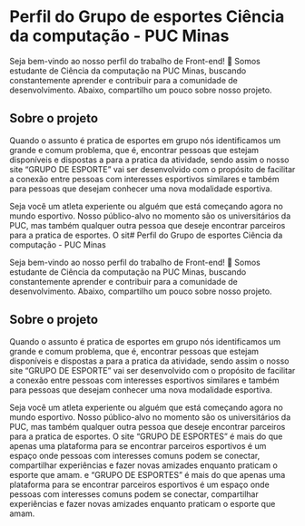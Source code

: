 # Perfil do Grupo de esportes Ciência da computação - PUC Minas

Seja bem-vindo ao nosso perfil do trabalho de Front-end! 👋 Somos estudante de Ciência da computação na PUC Minas, buscando constantemente aprender e contribuir para a comunidade de desenvolvimento. Abaixo, compartilho um pouco sobre nosso projeto.


## Sobre o projeto

  Quando o assunto é pratica de esportes em grupo nós identificamos um grande e comum problema, que é, encontrar pessoas que estejam disponíveis e dispostas a para a pratica da atividade, sendo assim o nosso site “GRUPO DE ESPORTE” vai ser desenvolvido com o propósito de facilitar a conexão entre pessoas com interesses esportivos similares e também para pessoas que desejam conhecer uma nova modalidade esportiva. 

  Seja você um atleta experiente ou alguém que está começando agora no mundo esportivo. Nosso público-alvo no momento são os universitários da PUC, mas também qualquer outra pessoa que deseje encontrar parceiros para a pratica de esportes. O sit# Perfil do Grupo de esportes Ciência da computação - PUC Minas

Seja bem-vindo ao nosso perfil do trabalho de Front-end! 👋 Somos estudante de Ciência da computação na PUC Minas, buscando constantemente aprender e contribuir para a comunidade de desenvolvimento. Abaixo, compartilho um pouco sobre nosso projeto.


## Sobre o projeto

  Quando o assunto é pratica de esportes em grupo nós identificamos um grande e comum problema, que é, encontrar pessoas que estejam disponíveis e dispostas a para a pratica da atividade, sendo assim o nosso site “GRUPO DE ESPORTE” vai ser desenvolvido com o propósito de facilitar a conexão entre pessoas com interesses esportivos similares e também para pessoas que desejam conhecer uma nova modalidade esportiva. 

  Seja você um atleta experiente ou alguém que está começando agora no mundo esportivo. Nosso público-alvo no momento são os universitários da PUC, mas também qualquer outra pessoa que deseje encontrar parceiros para a pratica de esportes. O site “GRUPO DE ESPORTES” é mais do que apenas uma plataforma para se encontrar parceiros esportivos é um espaço onde pessoas com interesses comuns podem se conectar, compartilhar experiências e fazer novas amizades enquanto praticam o esporte que amam.
e “GRUPO DE ESPORTES” é mais do que apenas uma plataforma para se encontrar parceiros esportivos é um espaço onde pessoas com interesses comuns podem se conectar, compartilhar experiências e fazer novas amizades enquanto praticam o esporte que amam.
